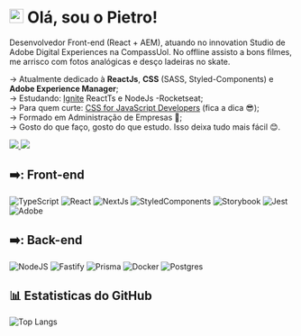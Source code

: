 

# <img src="https://media.giphy.com/media/hvRJCLFzcasrR4ia7z/giphy.gif" height="25px"> Olá, sou o Pietro!

Desenvolvedor Front-end (React + AEM), atuando no innovation Studio de Adobe Digital Experiences na CompassUol. No offline assisto a bons filmes, me arrisco com fotos analógicas e desço ladeiras no skate.


  &#8594; Atualmente dedicado à <strong>ReactJs</strong>, <strong>CSS</strong> (SASS, Styled-Components) e <strong>Adobe Experience Manager</strong>;
  <br>
  &#8594; Estudando: <a href="https://www.rocketseat.com.br/ignite">Ignite</a> ReactTs e NodeJs -Rocketseat;
  <br>
  &#8594; Para quem curte: <a href="https://courses.joshwcomeau.com/css-for-js">CSS for JavaScript Developers</a> (fica a dica 😎);
  <br>
  &#8594; Formado em Administração de Empresas 📓;
  <br>
  &#8594; Gosto do que faço, gosto do que estudo. Isso deixa tudo mais fácil 😊.

  <div  align="left">
  <a href= "mailto:weg.pietro@gmail.com" title="weg.pietro@gmail.com">
    <img src="https://img.shields.io/badge/-Gmail-%23333?style=for-the-badge&logo=gmail&logoColor=white" target="_blank">
  </a>
  <a href="https://www.linkedin.com/in/pwsera/" target="_blank" title="pwsera">
    <img src="https://img.shields.io/badge/-LinkedIn-%230077B5?style=for-the-badge&logo=linkedin&logoColor=white" target="_blank">
  </a> 
</div>


## ➡️: Front-end
![TypeScript](https://img.shields.io/badge/typescript-%23007ACC.svg?style=for-the-badge&logo=typescript&logoColor=white)
![React](https://img.shields.io/badge/React-20232A?style=for-the-badge&logo=react&logoColor=61DAFB)
![NextJs](https://img.shields.io/badge/next.js-000000?style=for-the-badge&logo=nextdotjs&logoColor=white)
![StyledComponents](https://img.shields.io/badge/styled--components-DB7093?style=for-the-badge&logo=styled-components&logoColor=white)
![Storybook](https://img.shields.io/badge/-Storybook-FF4785?style=for-the-badge&logo=storybook&logoColor=white)
![Jest](https://img.shields.io/badge/-jest-%23C21325?style=for-the-badge&logo=jest&logoColor=white)
![Adobe](https://img.shields.io/badge/adobe-%23FF0000.svg?style=for-the-badge&logo=adobe&logoColor=white)


## ➡️: Back-end
![NodeJS](https://img.shields.io/badge/node.js-6DA55F?style=for-the-badge&logo=node.js&logoColor=white)
![Fastify](https://img.shields.io/badge/fastify-%23000000.svg?style=for-the-badge&logo=fastify&logoColor=white)
![Prisma](https://img.shields.io/badge/Prisma-3982CE?style=for-the-badge&logo=Prisma&logoColor=white)
![Docker](https://img.shields.io/badge/Docker-2496ED?style=for-the-badge&logo=docker&logoColor=white)
![Postgres](https://img.shields.io/badge/postgres-%23316192.svg?style=for-the-badge&logo=postgresql&logoColor=white)


## :bar_chart: Estatisticas do GitHub
![Top Langs](https://github-readme-stats.vercel.app/api/top-langs/?username=wspietro&hide=TeX&layout=compact&theme=dracula)
